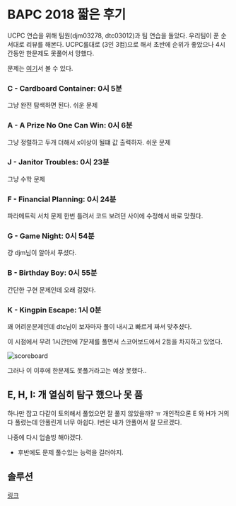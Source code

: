 # BAPC 2018 짧은 후기

UCPC 연습을 위해 팀원(djm03278, dtc03012)과 팀 연습을 돌았다. 우리팀이 푼 순서대로 리뷰를 해본다. UCPC룰대로 (3인 3컴)으로 해서 초반에 순위가 좋았으나 4시간동안 한문제도 못풀어서 망했다.

문제는 [여기](https://codeforces.com/gym/102007/attachments)서 볼 수 있다.

###  C - Cardboard Container: 0시 5분

그냥 완전 탐색하면 된다. 쉬운 문제

### A - A Prize No One Can Win: 0시 6분

그냥 정렬하고 두개 더해서 x이상이 될떄 값 출력하자. 쉬운 문제

### J  - Janitor Troubles:  0시 23분

그냥 수학 문제

### F - Financial Planning: 0시 24분

파라메트릭 서치 문제 한번 틀려서 코드 보려던 사이에 수정해서 바로 맞췄다.

### G - Game Night: 0시 54분

걍 djm님이 알아서 푸셨다.

### B - Birthday Boy: 0시 55분

간단한 구현 문제인데 오래 걸렸다.

### K - Kingpin Escape: 1시 0분

꽤 어려운문제인데 dtc님이 보자마자 풀이 내시고 빠르게 짜서 맞추셨다.

이 시점에서 무려 1시간만에 7문제를 풀면서 
스코어보드에서 2등을 차지하고 있었다.

![scoreboard](https://i.imgur.com/UqoeL0Z.png)

그러나 이 이후에 한문제도 못풀거라고는 예상 못했다..

## E, H, I: 개 열심히 탐구 했으나 못 품 

하나만 잡고 다같이 토의해서 풀었으면 잘 풀지 않았을까?  ㅠ
개인적으론 E 와 H가 거의 다 풀렸는데 안풀린게 너무 아쉽다.
I번은 내가 안풀어서 잘 모르겠다.

나중에 다시 업솔빙 해야겠다.
+ 후반에도 문제 풀수있는 능력을 길러야지.

## 솔루션

[링크](https://ragnargrootkoerkamp.nl/bapc/bapc-solutions.pdf)


<!--stackedit_data:
eyJoaXN0b3J5IjpbMTI3MDQxOTM0OSwtMTUwNjE3Mjc3N119
-->